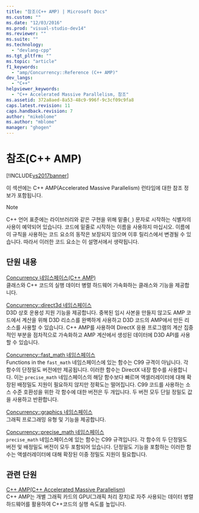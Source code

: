 ```yaml
---
title: "참조(C++ AMP) | Microsoft Docs"
ms.custom: ""
ms.date: "12/03/2016"
ms.prod: "visual-studio-dev14"
ms.reviewer: ""
ms.suite: ""
ms.technology: 
  - "devlang-cpp"
ms.tgt_pltfrm: ""
ms.topic: "article"
f1_keywords: 
  - "amp/Concurrency::Reference (C++ AMP)"
dev_langs: 
  - "C++"
helpviewer_keywords: 
  - "C++ Accelerated Massive Parallelism, 참조"
ms.assetid: 372a8aed-8a53-48c9-996f-9c3cf09c9fa8
caps.latest.revision: 11
caps.handback.revision: 7
author: "mikeblome"
ms.author: "mblome"
manager: "ghogen"
---
```

# 참조(C++ AMP)
[!INCLUDE[vs2017banner](../../../assembler/inline/includes/vs2017banner.md)]

이 섹션에는 C\+\+ AMP\(Accelerated Massive Parallelism\) 런타임에 대한 참조 정보가 포함됩니다.  
  
> [!NOTE]
>  C\+\+ 언어 표준에는 라이브러리와 같은 구현을 위해 밑줄\(`_`\) 문자로 시작하는 식별자의 사용이 예약되어 있습니다.  코드에 밑줄로 시작하는 이름을 사용하지 마십시오.  이름에 이 규칙을 사용하는 코드 요소의 동작은 보장되지 않으며 이후 릴리스에서 변경될 수 있습니다.  따라서 이러한 코드 요소는 이 설명서에서 생략됩니다.  
  
## 단원 내용  
 [Concurrency 네임스페이스\(C\+\+ AMP\)](../../../parallel/amp/reference/concurrency-namespace-cpp-amp.md)  
 클래스와 C\+\+ 코드의 실행 데이터 병렬 하드웨어 가속화하는 클래스와 기능을 제공합니다.  
  
 [Concurrency::direct3d 네임스페이스](../../../parallel/amp/reference/concurrency-direct3d-namespace.md)  
 D3D 상호 운용성 지원 기능을 제공합니다.  중복된 임시 사본을 만들지 않고도 AMP 코드에서 계산을 위해 D3D 리소스를 완벽하게 사용하고 D3D 코드의 AMP에서 만든 리소스를 사용할 수 있습니다.  C\+\+ AMP를 사용하여 DirectX 응용 프로그램의 계산 집중적인 부분을 점차적으로 가속화하고 AMP 계산에서 생성된 데이터에 D3D API를 사용할 수 있습니다.  
  
 [Concurrency::fast\_math 네임스페이스](../../../parallel/amp/reference/concurrency-fast-math-namespace.md)  
 Functions in the `fast_math` 네임스페이스에 있는 함수는 C99 규격이 아닙니다.  각 함수의 단정밀도 버전에만 제공됩니다.  이러한 함수는 DirectX 내장 함수를 사용합니다. 이는 `precise_math` 네임스페이스의 해당 함수보다 빠르며 액셀러레이터에 대해 확장된 배정밀도 지원이 필요하지 않지만 정확도는 떨어집니다.  C99 코드를 사용하는 소스 수준 호환성을 위한 각 함수에 대한 버전은 두 개입니다. 두 버전 모두 단일 정밀도 값을 사용하고 반환합니다.  
  
 [Concurrency::graphics 네임스페이스](../../../parallel/amp/reference/concurrency-graphics-namespace.md)  
 그래픽 프로그래밍 유형 및 기능을 제공합니다.  
  
 [Concurrency::precise\_math 네임스페이스](../../../parallel/amp/reference/concurrency-precise-math-namespace.md)  
 `precise_math` 네임스페이스에 있는 함수는 C99 규격입니다.  각 함수의 두 단정밀도 버전 및 배정밀도 버전이 모두 포함되어 있습니다.  단정밀도 기능을 포함하는 이러한 함수는 액셀러레이터에 대해 확장된 이중 정밀도 지원이 필요합니다.  
  
## 관련 단원  
 [C\+\+ AMP\(C\+\+ Accelerated Massive Parallelism\)](../../../parallel/amp/cpp-amp-cpp-accelerated-massive-parallelism.md)  
 C\+\+ AMP는 개별 그래픽 카드의 GPU\(그래픽 처리 장치\)로 자주 사용되는 데이터 병렬 하드웨어를 활용하여 C\+\+코드의 실행 속도를 높입니다.